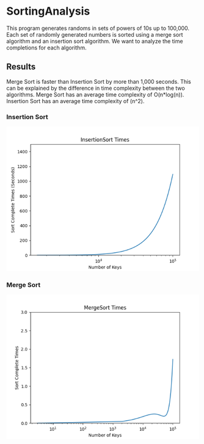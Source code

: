 # SortingAnalysis
This program generates randoms in sets of powers of 10s up to 100,000. Each set of randomly generated numbers is sorted using a merge sort algorithm and an insertion sort algorithm. We want to analyze the time completions for each algorithm. <br />

## Results

Merge Sort is faster than Insertion Sort by more than 1,000 seconds. This can be explained by the difference in time complexity between the two algorithms.
Merge Sort has an average time complexity of O(n*log(n)).
Insertion Sort has an average time complexity of (n^2).

### Insertion Sort
![Sample Image](https://github.com/JoseSilvestreBautista/SortingAnalysis/blob/master/images/insertionSortTimePlot.png)

### Merge Sort
![Sample Image](https://github.com/JoseSilvestreBautista/SortingAnalysis/blob/master/images/mergeSortTimePlot.png)
